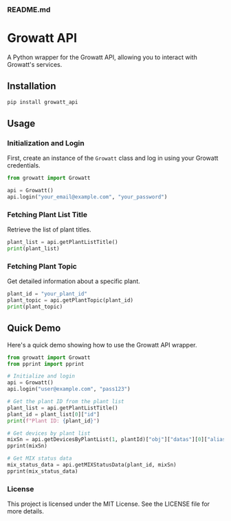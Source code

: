 ### README.md

# Growatt API

A Python wrapper for the Growatt API, allowing you to interact with Growatt's services.

## Installation

```bash
pip install growatt_api
```

## Usage

### Initialization and Login

First, create an instance of the `Growatt` class and log in using your Growatt credentials.

```python
from growatt import Growatt

api = Growatt()
api.login("your_email@example.com", "your_password")
```

### Fetching Plant List Title

Retrieve the list of plant titles.

```python
plant_list = api.getPlantListTitle()
print(plant_list)
```

### Fetching Plant Topic

Get detailed information about a specific plant.

```python
plant_id = "your_plant_id"
plant_topic = api.getPlantTopic(plant_id)
print(plant_topic)
```

## Quick Demo

Here's a quick demo showing how to use the Growatt API wrapper.

```python
from growatt import Growatt
from pprint import pprint

# Initialize and login
api = Growatt()
api.login("user@example.com", "pass123")

# Get the plant ID from the plant list
plant_list = api.getPlantListTitle()
plant_id = plant_list[0]["id"]
print(f"Plant ID: {plant_id}")

# Get devices by plant list
mixSn = api.getDevicesByPlantList(1, plantId)["obj"]["datas"][0]["alias"]
pprint(mixSn)

# Get MIX status data
mix_status_data = api.getMIXStatusData(plant_id, mixSn)
pprint(mix_status_data)
```

### License

This project is licensed under the MIT License. See the LICENSE file for more details.